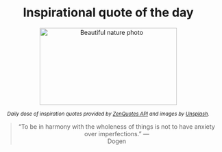 
<div align="center">

# Inspirational quote of the day

<img src="./data/photo.jpeg" alt="Beautiful nature photo" width="320" height="180">

<sub><i>Daily dose of inspiration quotes provided by [ZenQuotes API](https://zenquotes.io/) and images by [Unsplash](https://unsplash.com/).</i></sub>


<blockquote>&ldquo;To be in harmony with the wholeness of things is not to have anxiety over imperfections.&rdquo; &mdash; <footer>Dogen</footer></blockquote>

</div>
